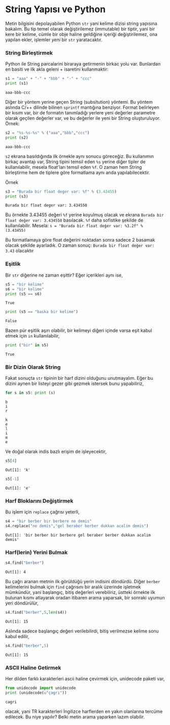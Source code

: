 # String Yapısı ve Python

Metin bilgisini depolayabilen Python `str` yani kelime dizisi string
yapısına bakalım. Bu tip temel olarak değiştirilemez (immutable) bir
tiptir, yani bir kere bir kelime, cümle bir obje haline geldiğine
içeriği değiştirilemez, ona yapılan ekler, işlemler *yeni* bir `str`
yaratacaktır.

### String Birleştirmek

Python ile String parcalarini biraraya getirmenin birkac yolu
var. Bunlardan en basiti ve ilk akla geleni + isaretini kullanmaktir:

```python
s1 = "aaa" + "-" + "bbb" + "-" + "ccc"
print (s1)
```

```text
aaa-bbb-ccc
```

Diğer bir yöntem yerine geçen String (subsitution) yöntemi. Bu yöntem
aslında C/++ dilinde bilinen `sprintf` mantığına benziyor. Format
belirleyen bir kısım var, bir de formatın tanımladığı yerlere yeni
değerler parametre olarak geçilen değerler var, ve bu değerler ile
yeni bir String oluşturuluyor. Örnek:

```python
s2 = "%s-%s-%s" % ("aaa","bbb","ccc")
print (s2)
```

```text
aaa-bbb-ccc
```

`s2` ekrana basıldığında ilk örnekle aynı sonucu göreceğiz. Bu
kullanımın birkaç avantajı var, String tipini temsil eden `%s` yerine
diğer tipler de kullanılabilir, mesela float'ları temsil eden `%f`. O
zaman hem String birleştirme hem de tiplere göre formatlama aynı anda
yapılabilecektir.

Örnek

```python
s3 = "Burada bir float deger var: %f" % (3.43455)
print (s3)
```

```text
Burada bir float deger var: 3.434550
```

Bu örnekte 3.43455 değeri `%f` yerine koyulmuş olacak ve ekrana
`Burada bir float değer var: 3.434550` basılacak. `%f` daha sofistike
şekilde de kullanılabilir. Mesela: `s = "Burada bir float değer var: %3.2f" % (3.43455)`

Bu formatlamaya göre float değerini noktadan sonra sadece 2 basamak
olacak şekilde ayarladık. O zaman sonuç: `Burada bir float değer var: 3.43`
olacaktır

### Eşitlik

Bir `str` diğerine ne zaman eşittir? Eğer içerikleri aynı ise,

```python
s5 = "bir kelime"
s6 = "bir kelime"
print (s5 == s6)
```

```text
True
```

```python
print (s5 == "baska bir kelime")
```

```text
False
```

Bazen pür eşitlik aşırı olabilir, bir kelimeyi diğeri içinde varsa eşit kabul
etmek için `in` kullanılabilir,

```python
print ("bir" in s5)
```

```text
True
```

### Bir Dizin Olarak String

Fakat sonuçta `str` tipinin bir harf dizini olduğunu unutmayalım. Eğer bu dizini
aynen bir listeyi gezer gibi gezmek istersek bunu yapabiliriz,

```python
for s in s5: print (s)
```

```text
b
i
r
 
k
e
l
i
m
e
```

Ve doğal olarak indis bazlı erişim de işleyecektir,

```python
s5[4]
```

```text
Out[1]: 'k'
```

```python
s5[-1]
```

```text
Out[1]: 'e'
```

### Harf Bloklarını Değiştirmek

Bu işlem için `replace` çağrısı yeterli,

```python
s4 = "bir berber bir berbere ne demis"
s4.replace("ne demis","gel beraber berber dukkan acalim demis")
```

```text
Out[1]: 'bir berber bir berbere gel beraber berber dukkan acalim demis'
```

### Harf(lerin) Yerini Bulmak

```python
s4.find("berber")
```

```text
Out[1]: 4
```

Bu çağrı aranan metnin ilk görüldüğü yerin indisini döndürdü. Diğer
`berber` kelimelerini bulmak için `find` çağrısını bir aralık üzerinde
işletmek mümkündür, yani başlangıç, bitiş değerleri verebiliriz,
üstteki örnekte ilk bulunan kısmı atlayarak oradan itibaren arama
yaparsak, bir sonraki uyumun yeri döndürülür,

```python
s4.find("berber",5,len(s4))
```

```text
Out[1]: 15
```

Aslında sadece başlangıç değeri verilebilirdi, bitiş verilmezse kelime sonu
kabul edilir,

```python
s4.find("berber",5)
```

```text
Out[1]: 15
```

### ASCII Haline Getirmek

Her dilden farklı karakterleri ascii haline çevirmek için, unidecode
paketi var,

```python
from unidecode import unidecode
print (unidecode(u"çagrı"))
```

```text
cagri
```

olacak, yani TR karakterleri İngilizce harflerden en yakın olanlarına
tercüme edilecek. Bu niye yapılır? Belki metin arama yaparken lazım
olabilir.



